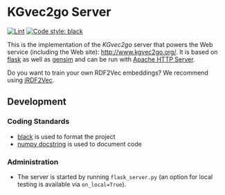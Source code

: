 # KGvec2go Server
[![Lint](https://github.com/janothan/kgvec2go-server/actions/workflows/black.yml/badge.svg)](https://github.com/janothan/kgvec2go-server/actions/workflows/black.yml)
[![Code style: black](https://img.shields.io/badge/code%20style-black-000000.svg)](https://github.com/psf/black)

This is the implementation of the *KGvec2go* server that powers the Web service (including the Web site): 
<a href="http://www.kgvec2go.org/">http://www.kgvec2go.org/</a>.
It is based on <a href="https://www.palletsprojects.com/p/flask/">flask</a> as well as 
<a href="https://radimrehurek.com/gensim/">gensim</a> and can be run with 
<a href="https://httpd.apache.org/">Apache HTTP Server</a>.

<!--Note that the walks were generated using project <a href="https://github.com/janothan/kgvec2go-walks">KGvec2go Walks</a>. -->

Do you want to train your own RDF2Vec embeddings? We recommend using <a href="https://github.com/dwslab/jrdf2vec">jRDF2Vec</a>.


## Development

### Coding Standards
- [black](https://github.com/psf/black) is used to format the project
- [numpy docstring](https://numpydoc.readthedocs.io/en/latest/format.html) is used to document code

### Administration
- The server is started by running `flask_server.py` (an option for local testing is available via `on_local=True`).

